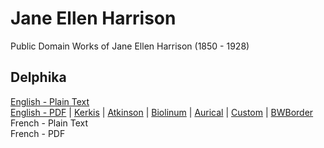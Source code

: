 # Jane Ellen Harrison

Public Domain Works of Jane Ellen Harrison (1850 - 1928)

## Delphika

[English - Plain Text](delphika/full-text-english.md)  
[English - PDF](https://cdn.solaranamnesis.com/JEHarrison/harrison_delphika_1899_english.pdf) | [Kerkis](https://cdn.solaranamnesis.com/JEHarrison/harrison_delphika_1899_english_kerkis.pdf) | [Atkinson](https://cdn.solaranamnesis.com/JEHarrison/harrison_delphika_1899_english_atkinson.pdf) | [Biolinum](https://cdn.solaranamnesis.com/JEHarrison/harrison_delphika_1899_english_biolinum.pdf) | [Aurical](https://cdn.solaranamnesis.com/JEHarrison/harrison_delphika_1899_english_aurical.pdf) | [Custom](https://cdn.solaranamnesis.com/JEHarrison/harrison_delphika_1899_english_custom.pdf) | [BWBorder](https://cdn.solaranamnesis.com/JEHarrison/harrison_delphika_1899_english_bw.pdf)  
French - Plain Text  
French - PDF  
